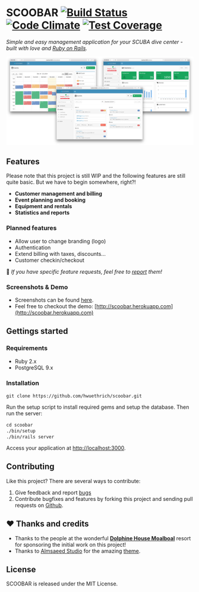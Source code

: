 # SCOOBAR [![Build Status](https://semaphoreapp.com/api/v1/projects/2dff0449-01db-4afe-b594-9f02e8298bf1/280213/shields_badge.svg)](https://semaphoreapp.com/hwuethrich/scoobar) [![Code Climate](https://codeclimate.com/github/hwuethrich/scoobar/badges/gpa.svg)](https://codeclimate.com/github/hwuethrich/scoobar) [![Test Coverage](https://codeclimate.com/github/hwuethrich/scoobar/badges/coverage.svg)](https://codeclimate.com/github/hwuethrich/scoobar)

*Simple and easy management application for your SCUBA dive center - built with love and [Ruby on Rails](http://rubyonrails.org).*



[![image](doc/screenshots/combined.png "See more screenshots")](doc/screenshots)

## Features

Please note that this project is still WIP and the following features are still quite basic. But we have to begin somewhere, right?!

* **Customer management and billing**
* **Event planning and booking**
* **Equipment and rentals**
* **Statistics and reports**

### Planned features

* Allow user to change branding (logo)
* Authentication
* Extend billing with taxes, discounts...
* Customer checkin/checkout

📢 *If you have specific feature requests, feel free to [report](https://github.com/hwuethrich/scoobar/issues/new) them!*

### Screenshots & Demo
	
* Screenshots can be found [here](doc/screenshots/).
* Feel free to checkout the demo: [http://scoobar.herokuapp.com](http://scoobar.herokuapp.com)

## Gettings started


### Requirements

* Ruby 2.x
* PostgreSQL 9.x

### Installation

```
git clone https://github.com/hwuethrich/scoobar.git
```

Run the setup script to install required gems and setup the database. Then run the server:

```
cd scoobar
./bin/setup
./bin/rails server
```

Access your application at [http://localhost:3000](http://localhost:3000).


## Contributing

Like this project? There are several ways to contribute:

1. Give feedback and report [bugs](https://github.com/hwuethrich/scoobar/issues) 
2. Contribute bugfixes and features by forking this project and sending pull requests on [Github](https://github.com/hwuethrich/scoobar).

## ❤️ Thanks and credits

* Thanks to the people at the wonderful **[Dolphine House Moalboal](http://moalboal.net/moalboal/)** resort for sponsoring the initial work on this project!
* Thanks to [Almsaeed Studio](http://www.almsaeedstudio.com/) for the amazing [theme](https://github.com/almasaeed2010/AdminLTE).

## License

SCOOBAR is released under the MIT License.
